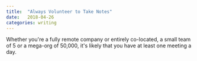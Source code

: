 ```yaml
---
title:  "Always Volunteer to Take Notes"
date:   2018-04-26
categories: writing
---
```


Whether you're a fully remote company or entirely co-located, a small team of 5 or a mega-org of 50,000, it's likely that you have at least one meeting a day.